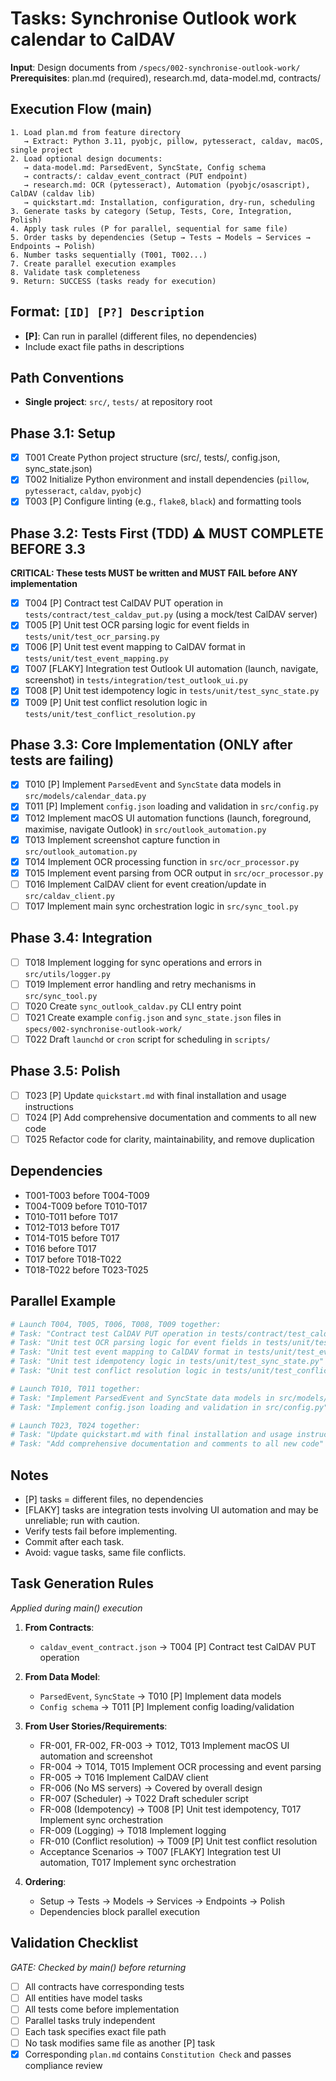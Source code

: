 # Tasks: Synchronise Outlook work calendar to CalDAV

**Input**: Design documents from `/specs/002-synchronise-outlook-work/`
**Prerequisites**: plan.md (required), research.md, data-model.md, contracts/

## Execution Flow (main)
```
1. Load plan.md from feature directory
   → Extract: Python 3.11, pyobjc, pillow, pytesseract, caldav, macOS, single project
2. Load optional design documents:
   → data-model.md: ParsedEvent, SyncState, Config schema
   → contracts/: caldav_event_contract (PUT endpoint)
   → research.md: OCR (pytesseract), Automation (pyobjc/osascript), CalDAV (caldav lib)
   → quickstart.md: Installation, configuration, dry-run, scheduling
3. Generate tasks by category (Setup, Tests, Core, Integration, Polish)
4. Apply task rules (P for parallel, sequential for same file)
5. Order tasks by dependencies (Setup → Tests → Models → Services → Endpoints → Polish)
6. Number tasks sequentially (T001, T002...)
7. Create parallel execution examples
8. Validate task completeness
9. Return: SUCCESS (tasks ready for execution)
```

## Format: `[ID] [P?] Description`
- **[P]**: Can run in parallel (different files, no dependencies)
- Include exact file paths in descriptions

## Path Conventions
- **Single project**: `src/`, `tests/` at repository root

## Phase 3.1: Setup
- [x] T001 Create Python project structure (src/, tests/, config.json, sync_state.json)
- [x] T002 Initialize Python environment and install dependencies (`pillow`, `pytesseract`, `caldav`, `pyobjc`)
- [x] T003 [P] Configure linting (e.g., `flake8`, `black`) and formatting tools

## Phase 3.2: Tests First (TDD) ⚠️ MUST COMPLETE BEFORE 3.3
**CRITICAL: These tests MUST be written and MUST FAIL before ANY implementation**
- [x] T004 [P] Contract test CalDAV PUT operation in `tests/contract/test_caldav_put.py` (using a mock/test CalDAV server)
- [x] T005 [P] Unit test OCR parsing logic for event fields in `tests/unit/test_ocr_parsing.py`
- [x] T006 [P] Unit test event mapping to CalDAV format in `tests/unit/test_event_mapping.py`
- [x] T007 [FLAKY] Integration test Outlook UI automation (launch, navigate, screenshot) in `tests/integration/test_outlook_ui.py`
- [x] T008 [P] Unit test idempotency logic in `tests/unit/test_sync_state.py`
- [x] T009 [P] Unit test conflict resolution logic in `tests/unit/test_conflict_resolution.py`

## Phase 3.3: Core Implementation (ONLY after tests are failing)
- [x] T010 [P] Implement `ParsedEvent` and `SyncState` data models in `src/models/calendar_data.py`
- [x] T011 [P] Implement `config.json` loading and validation in `src/config.py`
- [x] T012 Implement macOS UI automation functions (launch, foreground, maximise, navigate Outlook) in `src/outlook_automation.py`
- [x] T013 Implement screenshot capture function in `src/outlook_automation.py`
- [x] T014 Implement OCR processing function in `src/ocr_processor.py`
- [x] T015 Implement event parsing from OCR output in `src/ocr_processor.py`
- [ ] T016 Implement CalDAV client for event creation/update in `src/caldav_client.py`
- [ ] T017 Implement main sync orchestration logic in `src/sync_tool.py`

## Phase 3.4: Integration
- [ ] T018 Implement logging for sync operations and errors in `src/utils/logger.py`
- [ ] T019 Implement error handling and retry mechanisms in `src/sync_tool.py`
- [ ] T020 Create `sync_outlook_caldav.py` CLI entry point
- [ ] T021 Create example `config.json` and `sync_state.json` files in `specs/002-synchronise-outlook-work/`
- [ ] T022 Draft `launchd` or `cron` script for scheduling in `scripts/`

## Phase 3.5: Polish
- [ ] T023 [P] Update `quickstart.md` with final installation and usage instructions
- [ ] T024 [P] Add comprehensive documentation and comments to all new code
- [ ] T025 Refactor code for clarity, maintainability, and remove duplication

## Dependencies
- T001-T003 before T004-T009
- T004-T009 before T010-T017
- T010-T011 before T017
- T012-T013 before T017
- T014-T015 before T017
- T016 before T017
- T017 before T018-T022
- T018-T022 before T023-T025

## Parallel Example
```bash
# Launch T004, T005, T006, T008, T009 together:
# Task: "Contract test CalDAV PUT operation in tests/contract/test_caldav_put.py"
# Task: "Unit test OCR parsing logic for event fields in tests/unit/test_ocr_parsing.py"
# Task: "Unit test event mapping to CalDAV format in tests/unit/test_event_mapping.py"
# Task: "Unit test idempotency logic in tests/unit/test_sync_state.py"
# Task: "Unit test conflict resolution logic in tests/unit/test_conflict_resolution.py"

# Launch T010, T011 together:
# Task: "Implement ParsedEvent and SyncState data models in src/models/calendar_data.py"
# Task: "Implement config.json loading and validation in src/config.py"

# Launch T023, T024 together:
# Task: "Update quickstart.md with final installation and usage instructions"
# Task: "Add comprehensive documentation and comments to all new code"
```

## Notes
- [P] tasks = different files, no dependencies
- [FLAKY] tasks are integration tests involving UI automation and may be unreliable; run with caution.
- Verify tests fail before implementing.
- Commit after each task.
- Avoid: vague tasks, same file conflicts.

## Task Generation Rules
*Applied during main() execution*

1. **From Contracts**:
   - `caldav_event_contract.json` → T004 [P] Contract test CalDAV PUT operation
   
2. **From Data Model**:
   - `ParsedEvent`, `SyncState` → T010 [P] Implement data models
   - `Config schema` → T011 [P] Implement config loading/validation
   
3. **From User Stories/Requirements**:
   - FR-001, FR-002, FR-003 → T012, T013 Implement macOS UI automation and screenshot
   - FR-004 → T014, T015 Implement OCR processing and event parsing
   - FR-005 → T016 Implement CalDAV client
   - FR-006 (No MS servers) → Covered by overall design
   - FR-007 (Scheduler) → T022 Draft scheduler script
   - FR-008 (Idempotency) → T008 [P] Unit test idempotency, T017 Implement sync orchestration
   - FR-009 (Logging) → T018 Implement logging
   - FR-010 (Conflict resolution) → T009 [P] Unit test conflict resolution
   - Acceptance Scenarios → T007 [FLAKY] Integration test UI automation, T017 Implement sync orchestration
   
4. **Ordering**:
   - Setup → Tests → Models → Services → Endpoints → Polish
   - Dependencies block parallel execution

## Validation Checklist
*GATE: Checked by main() before returning*

- [ ] All contracts have corresponding tests
- [ ] All entities have model tasks
- [ ] All tests come before implementation
- [ ] Parallel tasks truly independent
- [ ] Each task specifies exact file path
- [ ] No task modifies same file as another [P] task
- [x] Corresponding `plan.md` contains `Constitution Check` and passes compliance review
